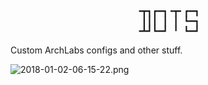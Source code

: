 <pre align="center">
╺┳┓┏━┓╺┳╸┏━┓
 ┃┃┃ ┃ ┃ ┗━┓
╺┻┛┗━┛ ╹ ┗━┛</pre>

Custom ArchLabs configs and other stuff.

![2018-01-02-06-15-22.png](https://github.com/Dobbie03/dots/blob/master/2018-01-02-06-15-22.png "Screenshot 02-01-18")

